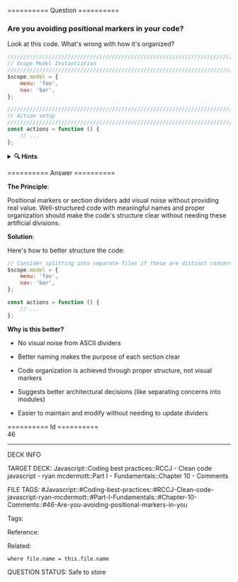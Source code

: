 ========== Question ==========  

### Are you avoiding positional markers in your code?

Look at this code. What's wrong with how it's organized?

```javascript
////////////////////////////////////////////////////////////////////////////////
// Scope Model Instantiation
////////////////////////////////////////////////////////////////////////////////
$scope.model = {
    menu: 'foo',
    nav: 'bar',
};

////////////////////////////////////////////////////////////////////////////////
// Action setup
////////////////////////////////////////////////////////////////////////////////
const actions = function () {
    // ...
};
```

<details><summary><b>🔍 Hints</b></summary>

<b>Think about</b>:

-   What purpose do these dividers serve?

-   Do they make the code more maintainable?

-   How else could we make code structure clear?

-   What happens when you need to add new sections?

</details>  

========== Answer ==========  

**The Principle**:

Positional markers or section dividers add visual noise without providing real value. Well-structured code with meaningful names and proper organization should make the code's structure clear without needing these artificial divisions.

**Solution**:

Here's how to better structure the code:

```javascript
// Consider splitting into separate files if these are distinct concerns
$scope.model = {
    menu: 'foo',
    nav: 'bar',
};

const actions = function () {
    // ...
};
```

**Why is this better?**

-   No visual noise from ASCII dividers

-   Better naming makes the purpose of each section clear

-   Code organization is achieved through proper structure, not visual markers

-   Suggests better architectural decisions (like separating concerns into modules)

-   Easier to maintain and modify without needing to update dividers

========== Id ==========  
46

---

DECK INFO

TARGET DECK: Javascript::Coding best practices::RCCJ - Clean code javascript - ryan mcdermott::Part I - Fundamentals::Chapter 10 - Comments

FILE TAGS: #Javascript::#Coding-best-practices::#RCCJ-Clean-code-javascript-ryan-mcdermott::#Part-I-Fundamentals::#Chapter-10-Comments::#46-Are-you-avoiding-positional-markers-in-you

Tags:

Reference:

Related:

```dataview
where file.name = this.file.name
```

QUESTION STATUS: Safe to store
